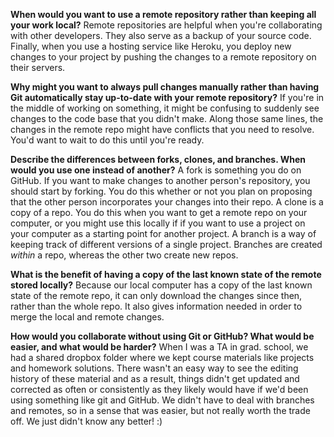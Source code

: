 **When would you want to use a remote repository rather than keeping all your work local?**
Remote repositories are helpful when you're collaborating with other developers.
They also serve as a backup of your source code. Finally, when you use a hosting
service like Heroku, you deploy new changes to your project by pushing the
changes to a remote repository on their servers.

**Why might you want to always pull changes manually rather than having Git
automatically stay up-to-date with your remote repository?**
If you're in the middle of working on something, it might be confusing to
suddenly see changes to the code base that you didn't make. Along those same
lines, the changes in the remote repo might have conflicts that you need to
resolve. You'd want to wait to do this until you're ready.

**Describe the differences between forks, clones, and branches. When would you
use one instead of another?**
A fork is something you do on GitHub. If you want to make changes to another
person's repository, you should start by forking. You do this whether or not
you plan on proposing that the other person incorporates your changes into their
repo. A clone is a copy of a repo. You do this when you want to get a remote
repo on your computer, or you might use this locally if if you want to use a
project on your computer as a starting point for another project. A branch is a
way of keeping track of different versions of a single project. Branches are
created *within* a repo, whereas the other two create new repos.

**What is the benefit of having a copy of the last known state of the remote
stored locally?**
Because our local computer has a copy of the last known state of the remote
repo, it can only download the changes since then, rather than the whole repo.
It also gives information needed in order to merge the local and remote changes.

**How would you collaborate without using Git or GitHub? What would be easier,
and what would be harder?**
When I was a TA in grad. school, we had a shared dropbox folder where we kept
course materials like projects and homework solutions. There wasn't an easy way
to see the editing history of these material and as a result, things didn't get
updated and corrected as often or consistently as they likely would have if we'd
been using something like git and GitHub. We didn't have to deal with branches
and remotes, so in a sense that was easier, but not really worth the trade off.
We just didn't know any better! :)
